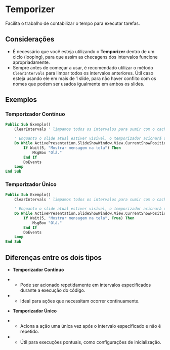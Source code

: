 # Temporizer

Facilita o trabalho de contabilizar o tempo para executar tarefas.

## Considerações

- É necessário que você esteja utilizando o **Temporizer** dentro de um ciclo (looping), para que assim as checagens dos intervalos funcione apropriadamente.
- Sempre antes de começar a usar, é recomendado utilizar o método `ClearIntervals` para limpar todos os intervalos anteriores. Útil caso esteja usando ele em mais de 1 slide, para não haver conflito com os nomes que podem ser usados igualmente em ambos os slides.

## Exemplos

### Temporizador Contínuo

```vb
Public Sub Exemplo()
	ClearIntervals ' limpamos todos os intervalos para sumir com o cache.

	' Enquanto o slide atual estiver visível, o temporizador acionará uma mensagem a cada 5 segundos.
	Do While ActivePresentation.SlideShowWindow.View.CurrentShowPosition = Me.SlideNumber
		If Wait(5, "Mostrar mensagem na tela") Then
			MsgBox "Olá."
		End If
		DoEvents
	Loop
End Sub
```

### Temporizador Único

```vb
Public Sub Exemplo()
	ClearIntervals ' limpamos todos os intervalos para sumir com o cache.

	' Enquanto o slide atual estiver visível, o temporizador acionará uma mensagem após 5 segundos apenas uma vez.
	Do While ActivePresentation.SlideShowWindow.View.CurrentShowPosition = Me.SlideNumber
		If Wait(5, "Mostrar mensagem na tela", True) Then
			MsgBox "Olá."
		End If
		DoEvents
	Loop
End Sub
```

## Diferenças entre os dois tipos

- **Temporizador Contínuo**
- - Pode ser acionado repetidamente em intervalos especificados durante a execução do código.
- - Ideal para ações que necessitam ocorrer continuamente.

- **Temporizador Único**
- - Aciona a ação uma única vez após o intervalo especificado e não é repetido.
- - Útil para execuções pontuais, como configurações de inicialização.